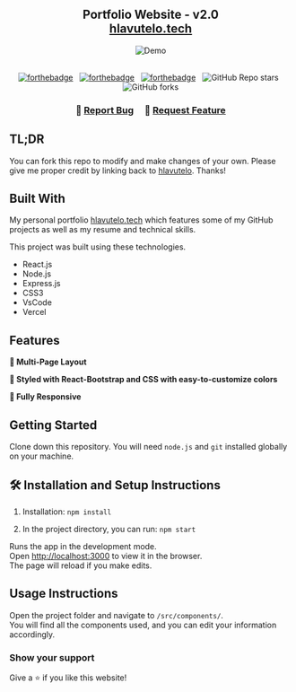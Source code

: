 <h2 align="center">
  Portfolio Website - v2.0<br/>
  <a href="https://hlavutelo.vercel.app/" target="_blank">hlavutelo.tech</a>
</h2>
<div align="center">
  <img alt="Demo" src="./Images/Screenshot (1).PNG" />
</div>

<div align="center">
 
</div>

<br/>

<center>

[![forthebadge](https://forthebadge.com/images/badges/built-with-love.svg)](https://forthebadge.com) &nbsp;
[![forthebadge](https://forthebadge.com/images/badges/made-with-javascript.svg)](https://forthebadge.com) &nbsp;
[![forthebadge](https://forthebadge.com/images/badges/open-source.svg)](https://forthebadge.com) &nbsp;
![GitHub Repo stars](https://img.shields.io/github/stars/hlavutelo/Portfolio?color=red&logo=github&style=for-the-badge) &nbsp;
![GitHub forks](https://img.shields.io/github/forks/hlavutelo/Portfolio?color=red&logo=github&style=for-the-badge)

</center>

<h3 align="center">
    🔹
    <a href="https://github.com/hlavutelo/Portfolio/issues">Report Bug</a> &nbsp; &nbsp;
    🔹
    <a href="https://github.com/hlavutelo/Portfolio/issues">Request Feature</a>
</h3>

## TL;DR

You can fork this repo to modify and make changes of your own. Please give me proper credit by linking back to [hlavutelo](https://github.com/hlavutelo/Portfolio). Thanks!

## Built With

My personal portfolio <a href="https://hlavutelo.vercel.app/" target="_blank">hlavutelo.tech</a> which features some of my GitHub projects as well as my resume and technical skills.<br/>

This project was built using these technologies.

- React.js
- Node.js
- Express.js
- CSS3
- VsCode
- Vercel

## Features

**📖 Multi-Page Layout**  

**🎨 Styled with React-Bootstrap and CSS with easy-to-customize colors**  

**📱 Fully Responsive**  

## Getting Started

Clone down this repository. You will need `node.js` and `git` installed globally on your machine.

## 🛠 Installation and Setup Instructions

1. Installation: `npm install`

2. In the project directory, you can run: `npm start`

Runs the app in the development mode.\
Open [http://localhost:3000](http://localhost:3000) to view it in the browser.  
The page will reload if you make edits.

## Usage Instructions

Open the project folder and navigate to `/src/components/`. <br/>
You will find all the components used, and you can edit your information accordingly.

### Show your support

Give a ⭐ if you like this website!

